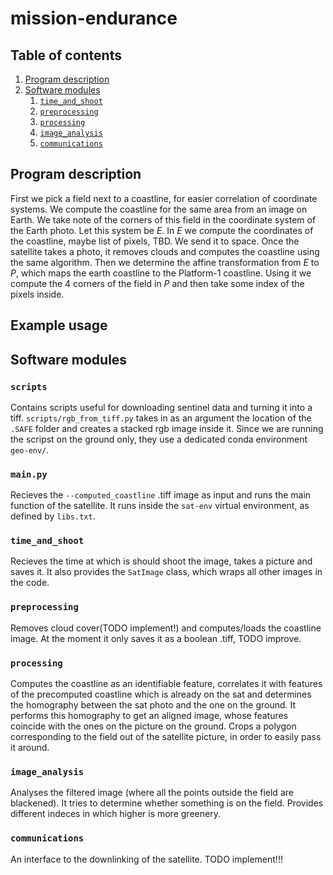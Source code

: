 
# mission-endurance

## Table of contents

1. [Program description](#program-description)
2. [Software modules](#software-modules)
    1. [`time_and_shoot`](#time_and_shoot)
    2. [`preprocessing`](#preprocessing)
    3. [`processing`](#processing)
    4. [`image_analysis`](#image_analysis)
    5. [`communications`](#communications)

## Program description

First we pick a field next to a coastline, for easier correlation of coordinate systems. We compute the coastline for the same area from an image on Earth. We take note of the corners of this field in the coordinate system of the Earth photo. Let this system be $E$. In $E$ we compute the coordinates of the coastline, maybe list of pixels, TBD. We send it to space. Once the satellite takes a photo, it removes clouds and computes the coastline using the same algorithm. Then we determine the affine transformation from $E$ to $P$, which maps the earth coastline to the Platform-1 coastline. Using it we compute the 4 corners of the field in $P$ and then take some index of the pixels inside. 

## Example usage

## Software modules

### `scripts`

Contains scripts useful for downloading sentinel data and turning it into a tiff. `scripts/rgb_from_tiff.py` takes in as an argument the location of the `.SAFE` folder and creates a stacked rgb image inside it. Since we are running the scripst on the ground only, they use a dedicated conda environment `geo-env/`. 

### `main.py` 

Recieves the `--computed_coastline` .tiff image as input and runs the main function of the satellite. It runs inside the `sat-env` virtual environment, as defined by `libs.txt`.

### `time_and_shoot`

Recieves the time at which is should shoot the image, takes a picture and saves it. It also provides the `SatImage` class, which wraps all other images in the code. 

### `preprocessing`

Removes cloud cover(TODO implement!) and computes/loads the coastline image. At the moment it only saves it as a boolean .tiff, TODO improve.

### `processing`

Computes the coastline as an identifiable feature, correlates it with features of the precomputed coastline which is already on the sat and determines the homography between the sat photo and the one on the ground. It performs this homography to get an aligned image, whose features coincide with the ones on the picture on the ground. Crops a polygon corresponding to the field out of the satellite picture, in order to easily pass it around.

### `image_analysis`

Analyses the filtered image (where all the points outside the field are blackened). It tries to determine whether something is on the field. Provides different indeces in which higher is more greenery.

### `communications`

An interface to the downlinking of the satellite. TODO implement!!!
